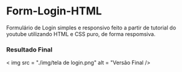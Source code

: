 # Form-Login-HTML
 Formulário de Login simples e responsivo feito a partir de tutorial do youtube utilizando HTML e CSS puro, de forma respomsiva.

 ### Resultado Final

 < img src = "./img/tela de login.png" alt = "Versão Final /> 

